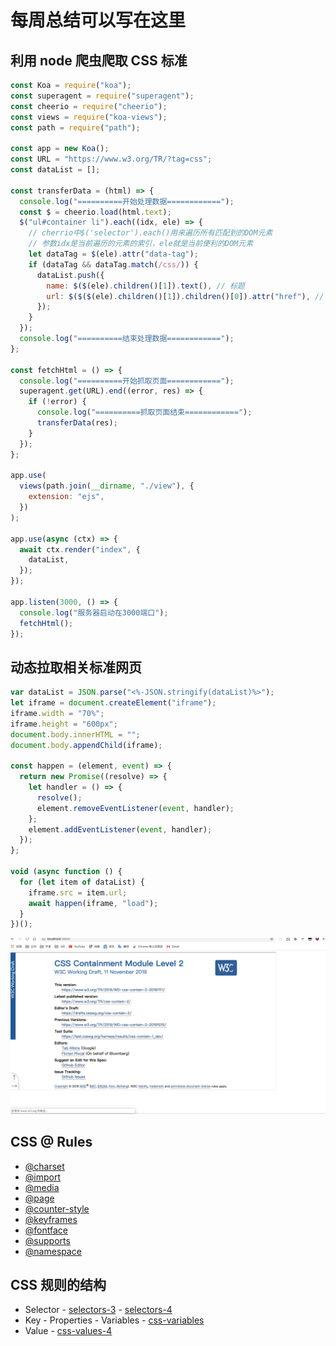 # 每周总结可以写在这里

## 利用 node 爬虫爬取 CSS 标准

```js
const Koa = require("koa");
const superagent = require("superagent");
const cheerio = require("cheerio");
const views = require("koa-views");
const path = require("path");

const app = new Koa();
const URL = "https://www.w3.org/TR/?tag=css";
const dataList = [];

const transferData = (html) => {
  console.log("==========开始处理数据============");
  const $ = cheerio.load(html.text);
  $("ul#container li").each((idx, ele) => {
    // cherrio中$('selector').each()用来遍历所有匹配到的DOM元素
    // 参数idx是当前遍历的元素的索引，ele就是当前便利的DOM元素
    let dataTag = $(ele).attr("data-tag");
    if (dataTag && dataTag.match(/css/)) {
      dataList.push({
        name: $($(ele).children()[1]).text(), // 标题
        url: $($($(ele).children()[1]).children()[0]).attr("href"), // 链接
      });
    }
  });
  console.log("==========结束处理数据============");
};

const fetchHtml = () => {
  console.log("==========开始抓取页面============");
  superagent.get(URL).end((error, res) => {
    if (!error) {
      console.log("==========抓取页面结束============");
      transferData(res);
    }
  });
};

app.use(
  views(path.join(__dirname, "./view"), {
    extension: "ejs",
  })
);

app.use(async (ctx) => {
  await ctx.render("index", {
    dataList,
  });
});

app.listen(3000, () => {
  console.log("服务器启动在3000端口");
  fetchHtml();
});
```

## 动态拉取相关标准网页

```js
var dataList = JSON.parse("<%-JSON.stringify(dataList)%>");
let iframe = document.createElement("iframe");
iframe.width = "70%";
iframe.height = "600px";
document.body.innerHTML = "";
document.body.appendChild(iframe);

const happen = (element, event) => {
  return new Promise((resolve) => {
    let handler = () => {
      resolve();
      element.removeEventListener(event, handler);
    };
    element.addEventListener(event, handler);
  });
};

void (async function () {
  for (let item of dataList) {
    iframe.src = item.url;
    await happen(iframe, "load");
  }
})();
```

![运行结果](./image/1.png)

## CSS @ Rules

- [@charset](https://www.w3.org/TR/css-syntax-3/)
- [@import](https://www.w3.org/TR/css-cascade-4/)
- [@media](https://www.w3.org/TR/css3-conditional/)
- [@page](https://www.w3.org/TR/css-page-3/)
- [@counter-style](https://www.w3.org/TR/css-counter-styles-3/)
- [@keyframes](https://www.w3.org/TR/css-animations-1/)
- [@fontface](https://www.w3.org/TR/css-fonts-3/)
- [@supports](https://www.w3.org/TR/css3-conditional/)
- [@namespace](https://www.w3.org/TR/css-namespaces-3/)

## CSS 规则的结构

- Selector - [selectors-3](https://www.w3.org/TR/selectors-3/) - [selectors-4](https://www.w3.org/TR/selectors-4/)
- Key - Properties - Variables - [css-variables](https://www.w3.org/TR/css-variables/)
- Value - [css-values-4](https://www.w3.org/TR/css-values-4/)

